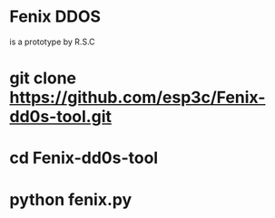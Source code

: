 # Fenix DDOS

is a prototype by R.S.C

# git clone https://github.com/esp3c/Fenix-dd0s-tool.git
# cd Fenix-dd0s-tool
# python fenix.py

